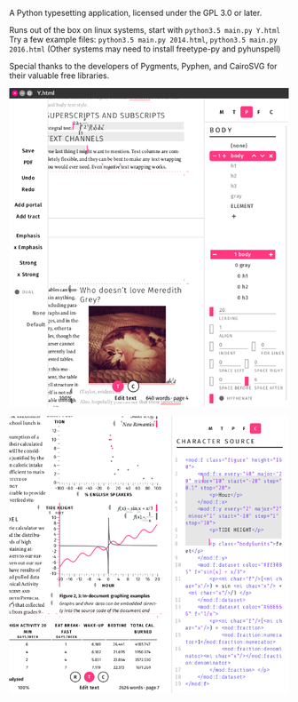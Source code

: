 A Python typesetting application, licensed under the GPL 3.0 or later.

Runs out of the box on linux systems, start with ``python3.5 main.py Y.html``
Try a few example files: ``python3.5 main.py 2014.html``, ``python3.5 main.py 2016.html``
(Other systems may need to install freetype-py and pyhunspell)

Special thanks to the developers of Pygments, Pyphen, and CairoSVG for their valuable free libraries.

![Screenshot](screenshot.png?raw=true "Text")

![Screenshot](screenshot2.png?raw=true "Graphing")
